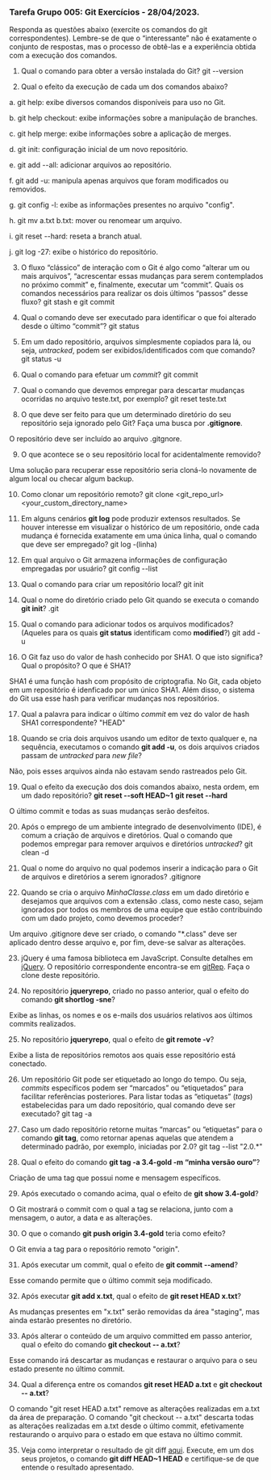 ### Tarefa Grupo 005: Git Exercícios - 28/04/2023.

Responda as questões abaixo (exercite os comandos do git correspondentes). Lembre-se de que o “interessante” não é exatamente o conjunto de respostas, mas o processo de obtê-las e a experiência obtida com a execução dos comandos.


1. Qual o comando para obter a versão instalada do Git? git --version

2. Qual o efeito da execução de cada um dos comandos abaixo?

  a. git help:
  exibe diversos comandos disponíveis para uso no Git.
  
  b. git help checkout:
  exibe informações sobre a manipulação de branches.
  
  c. git help merge:
  exibe informações sobre a aplicação de merges.
  
  d. git init:
  configuração inicial de um novo repositório.
  
  e. git add --all:
  adicionar arquivos ao repositório.
  
  f. git add -u:
  manipula apenas arquivos que foram modificados ou removidos.
  
  g. git config -l:
  exibe as informações presentes no arquivo "config".
  
  h. git mv a.txt b.txt:
  mover ou renomear um arquivo.
  
  i. git reset --hard:
  reseta a branch atual.
  
  j. git log -27:
  exibe o histórico do repositório.
  
3. O fluxo “clássico” de interação com o Git é algo como “alterar um ou mais arquivos”, “acrescentar essas mudanças para serem contemplados no próximo commit” e, finalmente, executar um “commit”. Quais os comandos necessários para realizar os dois últimos “passos” desse fluxo? git stash e git commit

4. Qual o comando deve ser executado para identificar o que foi alterado desde o último “commit”? git status

5. Em um dado repositório, arquivos simplesmente copiados para lá, ou seja, _untracked_, podem ser exibidos/identificados com que comando? git status -u

6. Qual o comando para efetuar um _commit_? git commit

7. Qual o comando que devemos empregar para descartar mudanças ocorridas no arquivo teste.txt, por exemplo? git reset teste.txt

8. O que deve ser feito para que um determinado diretório do seu repositório seja ignorado pelo Git? Faça uma busca por **.gitignore**.

O repositório deve ser incluído ao arquivo .gitgnore.

9. O que acontece se o seu repositório local for acidentalmente removido?

Uma solução para recuperar esse repositório seria cloná-lo novamente de algum local ou checar algum backup.

10. Como clonar um repositório remoto? git clone <git_repo_url> <your_custom_directory_name>

11. Em alguns cenários **git log** pode produzir extensos resultados. Se houver interesse em visualizar o histórico de um repositório, onde cada mudança é fornecida exatamente em uma única linha, qual o comando que deve ser empregado? git log -(linha)

12. Em qual arquivo o Git armazena informações de configuração empregadas por usuário? git config --list

13. Qual o comando para criar um repositório local? git init

14. Qual o nome do diretório criado pelo Git quando se executa o comando **git init**? .git

15. Qual o comando para adicionar todos os arquivos modificados? (Aqueles para os quais **git status** identificam como **modified**?) git add -u

16. O Git faz uso do valor de hash conhecido por SHA1. O que isto significa? Qual o propósito? O que é SHA1?

SHA1 é uma função hash com propósito de criptografia. No Git, cada objeto em um repositório é idenficado por um único SHA1. Além disso, o sistema do Git usa esse hash para verificar mudanças nos repositórios.

17. Qual a palavra para indicar o último _commit_ em vez do valor de hash SHA1 correspondente? "HEAD"

18. Quando se cria dois arquivos usando um editor de texto qualquer e, na sequência, executamos o comando **git add -u**, os dois arquivos criados passam de _untracked_ para _new file_?

Não, pois esses arquivos ainda não estavam sendo rastreados pelo Git.

19. Qual o efeito da execução dos dois comandos abaixo, nesta ordem, em um dado repositório?
**git reset --soft HEAD~1**
**git reset --hard**

O último commit e todas as suas mudanças serão desfeitos.

20. Após o emprego de um ambiente integrado de desenvolvimento (IDE), é comum a criação de arquivos e diretórios. Qual o comando que podemos empregar para remover arquivos e diretórios _untracked_? git clean -d

21. Qual o nome do arquivo no qual podemos inserir a indicação para o Git de arquivos e diretórios a serem ignorados? .gitignore

22. Quando se cria o arquivo _MinhaClasse.class_ em um dado diretório e desejamos que arquivos com a extensão .class, como neste caso, sejam ignorados por todos os membros de uma equipe que estão contribuindo com um dado projeto, como devemos proceder?

Um arquivo .gitignore deve ser criado, o comando "*.class" deve ser aplicado dentro desse arquivo e, por fim, deve-se salvar as alterações.

23. jQuery é uma famosa biblioteca em JavaScript. Consulte detalhes em [jQuery](http://jquery.com). O repositório correspondente encontra-se em [gitRep](https://github.com/jquery/jquery.git). Faça o clone deste repositório.

24. No repositório **jqueryrepo**, criado no passo anterior, qual o efeito do comando
**git shortlog -sne**?

Exibe as linhas, os nomes e os e-mails dos usuários relativos aos últimos commits realizados.

25. No repositório **jqueryrepo**, qual o efeito de **git remote -v**?

Exibe a lista de repositórios remotos aos quais esse repositório está conectado.

26. Um repositório Git pode ser etiquetado ao longo do tempo. Ou seja, _commits_ específicos podem ser “marcados” ou “etiquetados” para facilitar referências posteriores. Para listar todas as “etiquetas” (_tags_) estabelecidas para um dado repositório, qual comando deve ser executado? git tag -a

27. Caso um dado repositório retorne muitas “marcas” ou “etiquetas” para o comando **git tag**, como retornar apenas aquelas que atendem a determinado padrão, por exemplo, iniciadas por 2.0? git tag --list "2.0.*"

28. Qual o efeito do comando **git tag -a 3.4-gold -m “minha versão ouro”**?

Criação de uma tag que possui nome e mensagem específicos.

29. Após executado o comando acima, qual o efeito de **git show 3.4-gold**?

O Git mostrará o commit com o qual a tag se relaciona, junto com a mensagem, o autor, a data e as alterações.

30. O que o comando **git push origin 3.4-gold** teria como efeito?

O Git envia a tag para o repositório remoto "origin".

31. Após executar um commit, qual o efeito de **git commit --amend**?

Esse comando permite que o último commit seja modificado.

32. Após executar **git add x.txt**, qual o efeito de **git reset HEAD x.txt**?

As mudanças presentes em "x.txt" serão removidas da área "staging", mas ainda estarão presentes no diretório.

33. Após alterar o conteúdo de um arquivo committed em passo anterior, qual o efeito do comando **git checkout -- a.txt**?

Esse comando irá descartar as mudanças e restaurar o arquivo para o seu estado presente no último commit.

34. Qual a diferença entre os comandos **git reset HEAD a.txt** e **git checkout -- a.txt**?

O comando "git reset HEAD a.txt" remove as alterações realizadas em a.txt da área de preparação.
O comando "git checkout -- a.txt" descarta todas as alterações realizadas em a.txt desde o último commit, efetivamente restaurando o arquivo para o estado em que estava no último commit.

35. Veja como interpretar o resultado de git diff [aqui](https://medium.com/therobinkim/how-to-read-a-git-diff-6c87a9dc47c5). Execute, em um dos seus projetos, o comando **git diff HEAD~1 HEAD** e certifique-se de que entende o resultado apresentado.











</DIV/>
